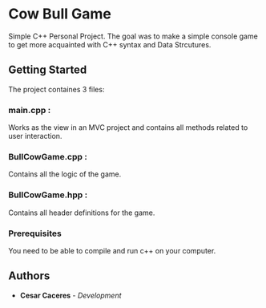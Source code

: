 # Cow Bull Game

Simple C++ Personal Project. The goal was to make a simple console game to get more acquainted with C++ syntax and Data Strcutures. 

## Getting Started

The project containes 3 files:
### main.cpp : 
Works as the view in an MVC project and contains all methods related to user interaction.
### BullCowGame.cpp : 
Contains all the logic of the game.
### BullCowGame.hpp : 
Contains all header definitions for the game. 

### Prerequisites

You need to be able to compile and run c++ on your computer. 

## Authors

* **Cesar Caceres** - *Development*
